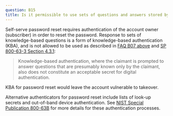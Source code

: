 ```yaml
---
question: B15
title: Is it permissible to use sets of questions and answers stored by the subscriber for password reset?
---
```

Self-serve password reset requires authentication of the account owner (subscriber) in order to reset the password. Response to sets of knowledge-based questions is a form of knowledge-based authentication (KBA), and is not allowed to be used as described in [FAQ B07 above](#q-b07) and [SP 800-63-3 Section 4.3.1](https://pages.nist.gov/800-63-3/sp800-63-3.html#431-authenticators):

> Knowledge-based authentication, where the claimant is prompted to answer questions that are presumably known only by the claimant, also does not constitute an acceptable secret for digital authentication.

KBA for password reset would leave the account vulnerable to takeover.

Alternative authenticators for password reset include lists of look-up secrets and out-of-band device authentication. See [NIST Special Publication 800-63B](https://pages.nist.gov/800-63-3/sp800-63b.html) for more details for these authentication processes.

